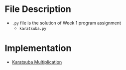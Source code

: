 # File Description
  - `.py` file is the solution of Week 1 program assignment
    - `karatsuba.py`
# Implementation
  - [Karatsuba Multiplication](https://github.com/Sahilofficial/Algorithms/blob/main/Divide%20and%20Conquer%20Sorting%20and%20Searching%20and%20Randomized%20Algorithms/Lecture%20Slides/1.3-algo1-intro3_typed.pdf)
